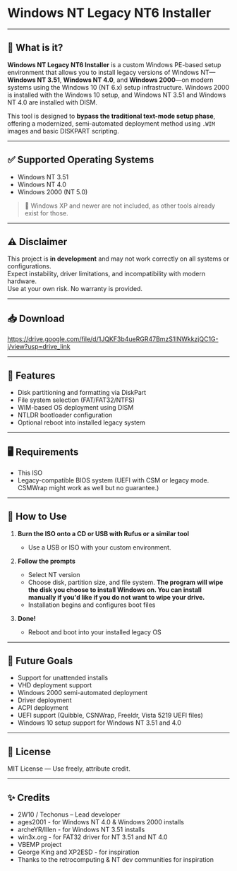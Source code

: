# Windows NT Legacy NT6 Installer

---

## 🧠 What is it?

**Windows NT Legacy NT6 Installer** is a custom Windows PE-based setup environment that allows you to install legacy versions of Windows NT—**Windows NT 3.51**, **Windows NT 4.0**, and **Windows 2000**—on modern systems using the Windows 10 (NT 6.x) setup infrastructure. Windows 2000 is installed with the Windows 10 setup, and Windows NT 3.51 and Windows NT 4.0 are installed with DISM.

This tool is designed to **bypass the traditional text-mode setup phase**, offering a modernized, semi-automated deployment method using `.WIM` images and basic DISKPART scripting.

---

## ✅ Supported Operating Systems

- Windows NT 3.51  
- Windows NT 4.0  
- Windows 2000 (NT 5.0)

> 🚫 Windows XP and newer are not included, as other tools already exist for those. 

---

## ⚠️ Disclaimer

This project is **in development** and may not work correctly on all systems or configurations.  
Expect instability, driver limitations, and incompatibility with modern hardware.  
Use at your own risk. No warranty is provided.

---

## 📥 Download
https://drive.google.com/file/d/1JQKF3b4ueRGR47BmzS1lNWkkzjQC1G-j/view?usp=drive_link 

---

## 🔧 Features

- Disk partitioning and formatting via DiskPart
- File system selection (FAT/FAT32/NTFS)
- WIM-based OS deployment using DISM
- NTLDR bootloader configuration
- Optional reboot into installed legacy system

---

## 🖥️ Requirements

- This ISO
- Legacy-compatible BIOS system (UEFI with CSM or legacy mode. CSMWrap might work as well but no guarantee.)

---


## 🚀 How to Use

1. **Burn the ISO onto a CD or USB with Rufus or a similar tool**
   - Use a USB or ISO with your custom environment.

2. **Follow the prompts**
    - Select NT version
    - Choose disk, partition size, and file system. **The program will wipe the disk you choose to install Windows on. You can install manually if you'd like if you do not want to wipe your drive.**
    - Installation begins and configures boot files

3. **Done!**
   - Reboot and boot into your installed legacy OS

---

## 🧪 Future Goals

 - Support for unattended installs 
 - VHD deployment support
 - Windows 2000 semi-automated deployment
 - Driver deployment
 - ACPI deployment
 - UEFI support (Quibble, CSNWrap, Freeldr, Vista 5219 UEFI files)
 - Windows 10 setup support for Windows NT 3.51 and 4.0

---

## 📝 License
MIT License — Use freely, attribute credit.

---

## ✨ Credits
 - 2W10 / Techonus – Lead developer
 - ages2001 - for Windows NT 4.0 & Windows 2000 installs
 - archeYR/Illen - for Windows NT 3.51 installs
 - win3x.org - for FAT32 driver for NT 3.51 and NT 4.0
 - VBEMP project
 - George King and XP2ESD - for inspiration
 - Thanks to the retrocomputing & NT dev communities for inspiration

